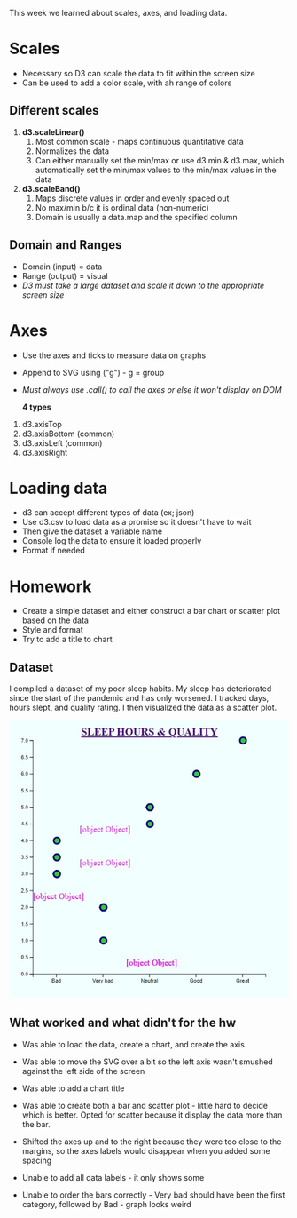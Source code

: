 This week we learned about scales, axes, and loading data.

# Scales
- Necessary so D3 can scale the data to fit within the screen size
- Can be used to add a color scale, with ah range of colors

## Different scales
1. **d3.scaleLinear()**
   1. Most common scale - maps continuous quantitative data
   2. Normalizes the data
   3. Can either manually set the min/max or use d3.min & d3.max, which automatically set the min/max values to the min/max values in the data
2. **d3.scaleBand()**
   1. Maps discrete values in order and evenly spaced out
   2. No max/min b/c it is ordinal data (non-numeric)
   3. Domain is usually a data.map and the specified column
   

## Domain and Ranges
- Domain (input) = data
- Range (output) = visual
- *D3 must take a large dataset and scale it down to the appropriate screen size*

# Axes
- Use the axes and ticks to measure data on graphs 
- Append to SVG using ("g") - g = group
- *Must always use .call() to call the axes or else it won't display on DOM*
  
  **4 types**
1. d3.axisTop
2. d3.axisBottom (common)
3. d3.axisLeft (common)
4. d3.axisRight

# Loading data
- d3 can accept different types of data (ex; json)
- Use d3.csv to load data as a promise so it doesn't have to wait
- Then give the dataset a variable name
- Console log the data to ensure it loaded properly
- Format if needed


# Homework
- Create a simple dataset and either construct a bar chart or scatter plot based on the data
- Style and format
- Try to add a title to chart


## Dataset
I compiled a dataset of my poor sleep habits. My sleep has deteriorated since the start of the pandemic and has only worsened. I tracked days, hours slept, and quality rating. I then visualized the data as a scatter plot. 

![picture of scatterplot of sleep data](sleep_data.jpg)  


## What worked and what didn't for the hw
- Was able to load the data, create a chart, and create the axis
- Was able to move the SVG over a bit so the left axis wasn't smushed against the left side of the screen
- Was able to add a chart title
- Was able to create both a bar and scatter plot - little hard to decide which is better. Opted for scatter because it display the data more than the bar. 
- Shifted the axes up and to the right because they were too close to the margins, so the axes labels would disappear when you added some spacing
  
- Unable to add all data labels - it only shows some
- Unable to order the bars correctly - Very bad should have been the first category, followed by Bad - graph looks weird
 